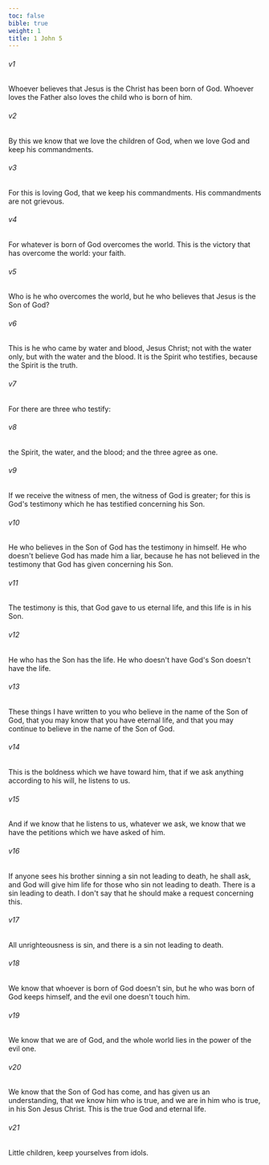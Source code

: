 ```yaml
---
toc: false
bible: true
weight: 1
title: 1 John 5
---
```




###### v1 
Whoever believes that Jesus is the Christ has been born of God. Whoever loves the Father also loves the child who is born of him. 

###### v2 
By this we know that we love the children of God, when we love God and keep his commandments. 

###### v3 
For this is loving God, that we keep his commandments. His commandments are not grievous. 

###### v4 
For whatever is born of God overcomes the world. This is the victory that has overcome the world: your faith. 

###### v5 
Who is he who overcomes the world, but he who believes that Jesus is the Son of God? 

###### v6 
This is he who came by water and blood, Jesus Christ; not with the water only, but with the water and the blood. It is the Spirit who testifies, because the Spirit is the truth. 

###### v7 
For there are three who testify: 

###### v8 
the Spirit, the water, and the blood; and the three agree as one. 

###### v9 
If we receive the witness of men, the witness of God is greater; for this is God's testimony which he has testified concerning his Son. 

###### v10 
He who believes in the Son of God has the testimony in himself. He who doesn't believe God has made him a liar, because he has not believed in the testimony that God has given concerning his Son. 

###### v11 
The testimony is this, that God gave to us eternal life, and this life is in his Son. 

###### v12 
He who has the Son has the life. He who doesn't have God's Son doesn't have the life. 

###### v13 
These things I have written to you who believe in the name of the Son of God, that you may know that you have eternal life, and that you may continue to believe in the name of the Son of God. 

###### v14 
This is the boldness which we have toward him, that if we ask anything according to his will, he listens to us. 

###### v15 
And if we know that he listens to us, whatever we ask, we know that we have the petitions which we have asked of him. 

###### v16 
If anyone sees his brother sinning a sin not leading to death, he shall ask, and God will give him life for those who sin not leading to death. There is a sin leading to death. I don't say that he should make a request concerning this. 

###### v17 
All unrighteousness is sin, and there is a sin not leading to death. 

###### v18 
We know that whoever is born of God doesn't sin, but he who was born of God keeps himself, and the evil one doesn't touch him. 

###### v19 
We know that we are of God, and the whole world lies in the power of the evil one. 

###### v20 
We know that the Son of God has come, and has given us an understanding, that we know him who is true, and we are in him who is true, in his Son Jesus Christ. This is the true God and eternal life. 

###### v21 
Little children, keep yourselves from idols.
